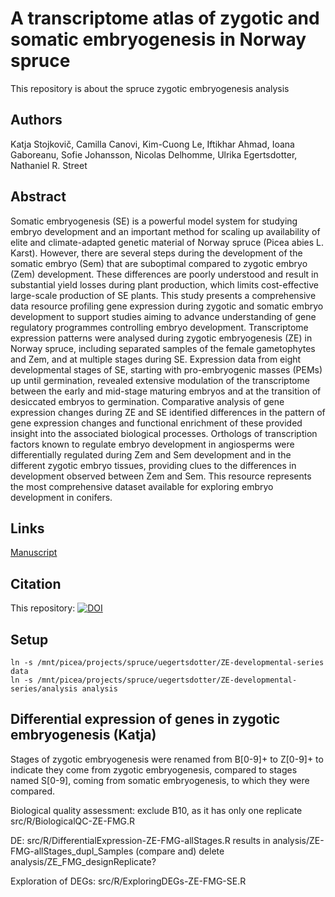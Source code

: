 # A transcriptome atlas of zygotic and somatic embryogenesis in Norway spruce

This repository is about the spruce zygotic embryogenesis analysis

## Authors
Katja Stojkovič, Camilla Canovi, Kim-Cuong Le, Iftikhar Ahmad, Ioana Gaboreanu, Sofie Johansson, Nicolas Delhomme, Ulrika Egertsdotter, Nathaniel R. Street

## Abstract

Somatic embryogenesis (SE) is a powerful model system for studying embryo development and an important method for scaling up availability of elite and climate-adapted genetic material of Norway spruce (Picea abies L. Karst). However, there are several steps during the development of the somatic embryo (Sem) that are suboptimal compared to zygotic embryo (Zem) development. These differences are poorly understood and result in substantial yield losses during plant production, which limits cost-effective large-scale production of SE plants. This study presents a comprehensive data resource profiling gene expression during zygotic and somatic embryo development to support studies aiming to advance understanding of gene regulatory programmes controlling embryo development. Transcriptome expression patterns were analysed during zygotic embryogenesis (ZE) in Norway spruce, including separated samples of the female gametophytes and Zem, and at multiple stages during SE. Expression data from eight developmental stages of SE, starting with pro-embryogenic masses (PEMs) up until germination, revealed extensive modulation of the transcriptome between the early and mid-stage maturing embryos and at the transition of desiccated embryos to germination. Comparative analysis of gene expression changes during ZE and SE identified differences in the pattern of gene expression changes and functional enrichment of these provided insight into the associated biological processes. Orthologs of transcription factors known to regulate embryo development in angiosperms were differentially regulated during Zem and Sem development and in the different zygotic embryo tissues, providing clues to the differences in development observed between Zem and Sem. This resource represents the most comprehensive dataset available for exploring embryo development in conifers.

## Links

[Manuscript](https://doi.org/10.1111/tpj.17087])

## Citation

This repository: [![DOI](https://zenodo.org/badge/205802137.svg)](https://doi.org/10.5281/zenodo.14944668)

## Setup
```{bash setup, eval=FALSE}
ln -s /mnt/picea/projects/spruce/uegertsdotter/ZE-developmental-series data
ln -s /mnt/picea/projects/spruce/uegertsdotter/ZE-developmental-series/analysis analysis
```

## Differential expression of genes in zygotic embryogenesis (Katja)
Stages of zygotic embryogenesis were renamed from B[0-9]+ to Z[0-9]+ to indicate they come from zygotic embryogenesis, compared to stages named S[0-9], coming from somatic embryogenesis, to which they were compared.

Biological quality assessment:
exclude B10, as it has only one replicate
src/R/BiologicalQC-ZE-FMG.R

DE:
src/R/DifferentialExpression-ZE-FMG-allStages.R
results in analysis/ZE-FMG-allStages_dupl_Samples
(compare and) delete analysis/ZE_FMG_designReplicate?

Exploration of DEGs:
src/R/ExploringDEGs-ZE-FMG-SE.R

